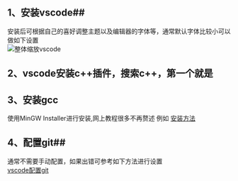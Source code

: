 ## 1、安装vscode##
安装后可根据自己的喜好调整主题以及编辑器的字体等，通常默认字体比较小可以做如下设置  
![整体缩放vscode](https://i.loli.net/2020/02/06/fyLhzte2DoHZx93.png)  
## 2、vscode安装c++插件，搜索c++，第一个就是
## 3、安装gcc  
使用MinGW Installer进行安装,网上教程很多不再赘述 例如
[安装方法](https://www.jianshu.com/p/dc0fc5d8c900)  


## 4、配置git##
通常不需要手动配置，如果出错可参考如下方法进行设置  
[vscode配置git](https://www.cnblogs.com/visiliki-lvy/p/11192860.html)
